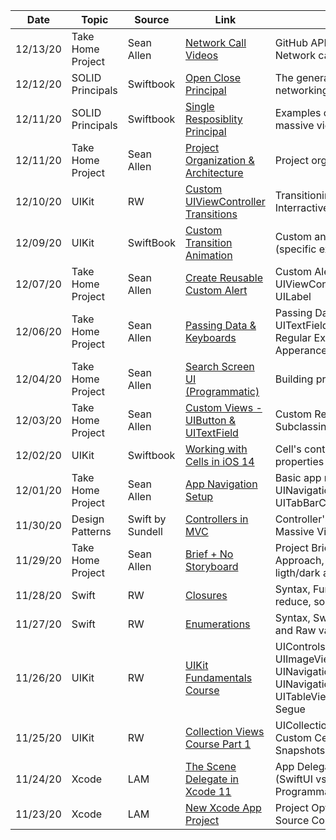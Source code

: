 Date | Topic | Source | Link | Details
---- | ----- | ------ | ---- | -------
12/13/20 | Take Home Project | Sean Allen | [Network Call Videos](https://seanallen.teachable.com/courses/681906/lectures/13253598) | GitHub API, creating a Model, making Network call 
12/12/20 | SOLID Principals | Swiftbook | [Open Close Principal](https://swiftbook.ru/content/30-index/) | The general idea behind, refactoring networking/json parsing project
12/11/20 | SOLID Principals | Swiftbook | [Single Resposiblity Principal](https://swiftbook.ru/content/30-index/) | Examples of using SRP, way to avoid massive view controller using SRP
12/11/20 | Take Home Project | Sean Allen |[Project Organization & Architecture](https://seanallen.teachable.com/courses/681906/lectures/13253596) | Project organization example for MVC
12/10/20 | UIKit | RW | [Custom UIViewController Transitions](https://www.raywenderlich.com/322-custom-uiviewcontroller-transitions-getting-started) | Transitioning Process, Animator, Interractive Transitions
12/09/20 | UIKit | SwiftBook | [Custom Transition Animation](https://www.youtube.com/watch?v=NdJcJV3_MSk) | Custom animation for VC transitions (specific example)
12/07/20 | Take Home Project | Sean Allen | [Create Reusable Custom Alert](https://seanallen.teachable.com/courses/681906/lectures/13253595) | Custom Alert Controller, UIViewController Extension, Custom UILabel
12/06/20 | Take Home Project | Sean Allen | [Passing Data & Keyboards](https://seanallen.teachable.com/courses/681906/lectures/13253591) | Passing Data, Keyboard, UITextFieldDelegate, UITapGesture, Regular Expressions, UINavigationBar Apperance
12/04/20 | Take Home Project | Sean Allen | [Search Screen UI (Programmatic)](https://seanallen.teachable.com/courses/681906/lectures/13253542) | Building programmatic User Interface
12/03/20 | Take Home Project | Sean Allen |[Custom Views - UIButton & UITextField](https://seanallen.teachable.com/courses/681906/lectures/13253539) | Custom Reusable objects, Subclassing, Custom Initializing
12/02/20 | UIKit | Swiftbook | [Working with Cells in iOS 14](https://www.youtube.com/watch?v=lrTZ9OJwo5U) | Cell's content, configuration, new properties
12/01/20 | Take Home Project | Sean Allen | [App Navigation Setup](https://seanallen.teachable.com/courses/681906/lectures/13253537) | Basic app navigation, UINavigationController with UITabBarController
11/30/20 | Design Patterns | Swift by Sundell | [Controllers in MVC](https://www.youtube.com/watch?v=Ni70aTksJWg&t=20s) | Controller's role in MVC, avoideing Massive View Controller
11/29/20 | Take Home Project | Sean Allen | [Brief + No Storyboard](https://seanallen.teachable.com/courses/681906/lectures/13253532) | Project Brief, No Storyboard Approach, Assets (resolutions, ligth/dark appearances), SFSymbols 
11/28/20 | Swift | RW | [Closures](https://www.raywenderlich.com/5429279-programming-in-swift-functions-and-types/lessons/10) | Syntax, Functions: forEach, map, filter, reduce, sort
11/27/20 | Swift | RW | [Enumerations](https://www.raywenderlich.com/5429279-programming-in-swift-functions-and-types/lessons/20) | Syntax, Switch statement, Associated and Raw values
11/26/20 | UIKit | RW | [UIKit Fundamentals Course](https://www.raywenderlich.com/16124941-uikit-fundamentals) | UIControls, IBOutlets and IBActions, UIImageView, UIAlertController, UINavigationController, UINavigationBar, UITableViewController, Passing Data, Segue
11/25/20 | UIKit | RW | [Collection Views Course Part 1](https://www.raywenderlich.com/5429927-collection-views/) | UICollectionViewCompositionalLayout, Custom Cells, Diffable Data Source, Snapshots 
11/24/20 | Xcode | LAM | [The Scene Delegate in Xcode 11](https://learnappmaking.com/scene-delegate-app-delegate-xcode-11-ios-13/) | App Delegate, Scene Delegate (SwiftUI vs Storyboards), Setting App Programmatically
11/23/20 | Xcode | LAM | [New Xcode App Project](https://learnappmaking.com/how-to-new-xcode-project/) | Project Options, Configurations, Source Control, etc
